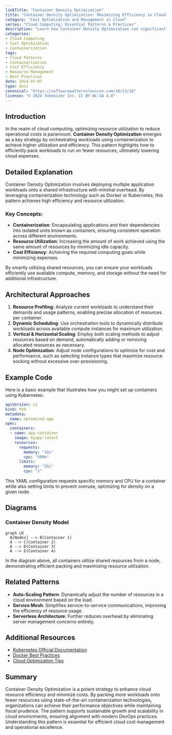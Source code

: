```yaml
---
linkTitle: "Container Density Optimization"
title: "Container Density Optimization: Maximizing Efficiency in Cloud Resources"
category: "Cost Optimization and Management in Cloud"
series: "Cloud Computing: Essential Patterns & Practices"
description: "Learn how Container Density Optimization can significantly reduce cloud expenses by maximizing the use of available resources through efficient workload management. This includes containerization techniques to enhance resource utilization and minimize costs."
categories:
- Cloud Computing
- Cost Optimization
- Containerization
tags:
- Cloud Patterns
- Containerization
- Cost Efficiency
- Resource Management
- Best Practices
date: 2024-07-07
type: docs
canonical: "https://softwarepatternslexicon.com/18/13/16"
license: "© 2024 Tokenizer Inc. CC BY-NC-SA 4.0"
---
```


## Introduction

In the realm of cloud computing, optimizing resource utilization to reduce operational costs is paramount. **Container Density Optimization** emerges as a key strategy by orchestrating workloads using containerization to achieve higher utilization and efficiency. This pattern highlights how to efficiently pack workloads to run on fewer resources, ultimately lowering cloud expenses.

## Detailed Explanation

Container Density Optimization involves deploying multiple application workloads onto a shared infrastructure with minimal overhead. By leveraging containerization technology such as Docker or Kubernetes, this pattern achieves high efficiency and resource utilization.

### Key Concepts:

- **Containerization**: Encapsulating applications and their dependencies into isolated units known as containers, ensuring consistent operation across different environments.
- **Resource Utilization**: Increasing the amount of work achieved using the same amount of resources by minimizing idle capacity.
- **Cost Efficiency**: Achieving the required computing goals while minimizing expenses.

By smartly utilizing shared resources, you can ensure your workloads efficiently use available compute, memory, and storage without the need for additional infrastructure.

## Architectural Approaches

1. **Resource Profiling**: Analyze current workloads to understand their demands and usage patterns, enabling precise allocation of resources per container.
2. **Dynamic Scheduling**: Use orchestration tools to dynamically distribute workloads across available compute instances for maximum utilization.
3. **Vertical & Horizontal Scaling**: Employ both scaling methods to adjust resources based on demand, automatically adding or removing allocated resources as necessary.
4. **Node Optimization**: Adjust node configurations to optimize for cost and performance, such as selecting instance types that maximize resource socking without excessive over-provisioning.

## Example Code

Here is a basic example that illustrates how you might set up containers using Kubernetes:

```yaml
apiVersion: v1
kind: Pod
metadata:
  name: optimized-app
spec:
  containers:
  - name: app-container
    image: myapp:latest
    resources:
      requests:
        memory: "1Gi"
        cpu: "500m"
      limits:
        memory: "2Gi"
        cpu: "1"
```

This YAML configuration requests specific memory and CPU for a container while also setting limits to prevent overuse, optimizing for density on a given node.

## Diagrams

### Container Density Model

```mermaid
graph LR
  A[Nodes] --> B(Container 1)
  A --> C(Container 2)
  A --> D(Container 3)
  A --> E(Container 4)
```

In the diagram above, all containers utilize shared resources from a node, demonstrating efficient packing and maximizing resource utilization.

## Related Patterns

- **Auto-Scaling Pattern**: Dynamically adjust the number of resources in a cloud environment based on the load.
- **Service Mesh**: Simplifies service-to-service communications, improving the efficiency of resource usage.
- **Serverless Architecture**: Further reduces overhead by eliminating server management concerns entirely.

## Additional Resources

- [Kubernetes Official Documentation](https://kubernetes.io/docs/home/)
- [Docker Best Practices](https://docs.docker.com/develop/dev-best-practices/)
- [Cloud Optimization Tips](https://cloud.google.com/architecture/cloud-optimization-tips)

## Summary

Container Density Optimization is a potent strategy to enhance cloud resource efficiency and minimize costs. By packing more workloads onto fewer resources using state-of-the-art containerization technologies, organizations can achieve their performance objectives while maintaining fiscal prudence. The pattern supports sustainable growth and scalability in cloud environments, ensuring alignment with modern DevOps practices. Understanding this pattern is essential for efficient cloud cost management and operational excellence.
